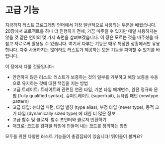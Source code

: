 # 고급 기능

지금까지 러스트 프로그래밍 언어에서 가장 일반적으로 사용되는 부분을
배웠습니다. 20장에서 프로젝트를 하나 더 진행하기 전에, 가끔 마주칠
수 있지만 매일 사용하지는 않을 것 같은 언어의 몇 가지 측면을
살펴보겠습니다. 이 장은 모르는 것을 마주쳤을 때 참고 자료로써 활용될
수 있습니다. 여기서 다루는 기능은 매우 특정한 상황에서만 유용합니다.
자주 사용하지는 않더라도 러스트가 제공하는 모든 기능을 파악할 수
있기를 바랍니다.

이 장에서 다룰 것들입니다:

* 안전하지 않은 러스트: 러스트가 보증하는 것의 일부를 거부하고 해당 보증을
  수동으로 유지하는 것에 대한 책임을 지는 방법
* 고급 트레이트: 트레이트와 관련된 연관 타입, 기본 타입 매개변수, 완전 정규화 문법
  (fully qualified syntax), 슈퍼트레이트 (supertrait), 뉴타입 패턴 (newtype pattern)
* 고급 타입: 뉴타입 패턴, 타입 별칭 (type alias), 부정 타입 (never type),
  동적 크기 타입 (dynamically sized type) 에 대한 더 많은 정보
* 고급 함수 및 클로저: 함수 포인터와 클로저 반환하기
* 매크로: 코드를 컴파일 타임에 만들어 내는 코드를 정의하는 방법

모두를 위한 다양한 러스트 기능들이 총결집되어 있습니다! 뛰어들어 볼까요?
